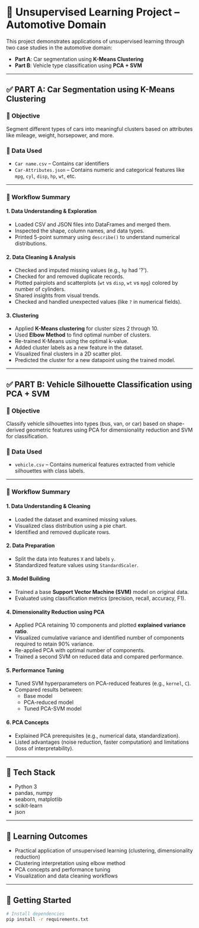 # 🚗 Unsupervised Learning Project – Automotive Domain

This project demonstrates applications of unsupervised learning through two case studies in the automotive domain:

- **Part A**: Car segmentation using **K-Means Clustering**
- **Part B**: Vehicle type classification using **PCA + SVM**

---

## ✅ PART A: Car Segmentation using K-Means Clustering

### 🏁 Objective
Segment different types of cars into meaningful clusters based on attributes like mileage, weight, horsepower, and more.

### 📁 Data Used
- `Car name.csv` – Contains car identifiers
- `Car-Attributes.json` – Contains numeric and categorical features like `mpg`, `cyl`, `disp`, `hp`, `wt`, etc.

---

### 🔧 Workflow Summary

#### 1. Data Understanding & Exploration
- Loaded CSV and JSON files into DataFrames and merged them.
- Inspected the shape, column names, and data types.
- Printed 5-point summary using `describe()` to understand numerical distributions.

#### 2. Data Cleaning & Analysis
- Checked and imputed missing values (e.g., `hp` had '?').
- Checked for and removed duplicate records.
- Plotted pairplots and scatterplots (`wt` vs `disp`, `wt` vs `mpg`) colored by number of cylinders.
- Shared insights from visual trends.
- Checked and handled unexpected values (like `?` in numerical fields).

#### 3. Clustering
- Applied **K-Means clustering** for cluster sizes 2 through 10.
- Used **Elbow Method** to find optimal number of clusters.
- Re-trained K-Means using the optimal k-value.
- Added cluster labels as a new feature in the dataset.
- Visualized final clusters in a 2D scatter plot.
- Predicted the cluster for a new datapoint using the trained model.

---

## ✅ PART B: Vehicle Silhouette Classification using PCA + SVM

### 🏁 Objective
Classify vehicle silhouettes into types (bus, van, or car) based on shape-derived geometric features using PCA for dimensionality reduction and SVM for classification.

### 📁 Data Used
- `vehicle.csv` – Contains numerical features extracted from vehicle silhouettes with class labels.

---

### 🔧 Workflow Summary

#### 1. Data Understanding & Cleaning
- Loaded the dataset and examined missing values.
- Visualized class distribution using a pie chart.
- Identified and removed duplicate rows.

#### 2. Data Preparation
- Split the data into features `X` and labels `y`.
- Standardized feature values using `StandardScaler`.

#### 3. Model Building
- Trained a base **Support Vector Machine (SVM)** model on original data.
- Evaluated using classification metrics (precision, recall, accuracy, F1).

#### 4. Dimensionality Reduction using PCA
- Applied PCA retaining 10 components and plotted **explained variance ratio**.
- Visualized cumulative variance and identified number of components required to retain 90% variance.
- Re-applied PCA with optimal number of components.
- Trained a second SVM on reduced data and compared performance.

#### 5. Performance Tuning
- Tuned SVM hyperparameters on PCA-reduced features (e.g., `kernel`, `C`).
- Compared results between:
  - Base model
  - PCA-reduced model
  - Tuned PCA-SVM model

#### 6. PCA Concepts
- Explained PCA prerequisites (e.g., numerical data, standardization).
- Listed advantages (noise reduction, faster computation) and limitations (loss of interpretability).

---

## 🧰 Tech Stack
- Python 3
- pandas, numpy
- seaborn, matplotlib
- scikit-learn
- json

---

## 🧪 Learning Outcomes
- Practical application of unsupervised learning (clustering, dimensionality reduction)
- Clustering interpretation using elbow method
- PCA concepts and performance tuning
- Visualization and data cleaning workflows

---

## 🚀 Getting Started

```bash
# Install dependencies
pip install -r requirements.txt


